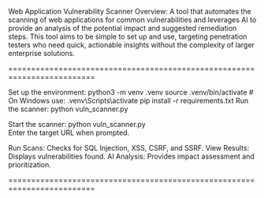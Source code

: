 Web Application Vulnerability Scanner
Overview: A tool that automates the scanning of web applications for common vulnerabilities and leverages AI to provide an analysis of the potential impact and suggested remediation steps. This tool aims to be simple to set up and use, targeting penetration testers who need quick, actionable insights without the complexity of larger enterprise solutions.

=========================================================================
    
 Set up the environment: python3 -m venv .venv
 source .venv/bin/activate  # On Windows use: .venv\Scripts\activate
 pip install -r requirements.txt
 Run the scanner: python vuln_scanner.py


 Start the scanner: python vuln_scanner.py  
 Enter the target URL when prompted.


 Run Scans: Checks for SQL Injection, XSS, CSRF, and SSRF.
 View Results: Displays vulnerabilities found.
 AI Analysis: Provides impact assessment and prioritization.


=========================================================================

